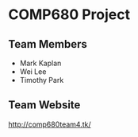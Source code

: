 # COMP680 Project
## Team Members
- Mark Kaplan
- Wei Lee
- Timothy Park

## Team Website
http://comp680team4.tk/
